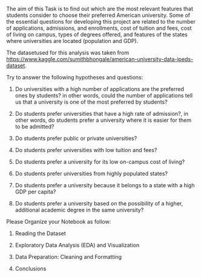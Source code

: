 The aim of this Task is to find out which are the most relevant features that students consider to choose their preferred American university. Some of the essential questions for developing this project are related to the number of applications, admissions, and enrollments, cost of tuition and fees, cost of living on campus, types of degrees offered, and features of the states where universities are located (population and GDP).

The datasetused for this analysis was taken from https://www.kaggle.com/sumithbhongale/american-university-data-ipeds-dataset.


Try to answer the following hypotheses and questions:

1. Do universities with a high number of applications are the preferred ones by students? in other words, could the number of applications tell us that a university is one of the most preferred by students?

2. Do students prefer universities that have a high rate of admission?, in other words, do students prefer a university where it is easier for them to be admitted?

3. Do students prefer public or private universities?

4. Do students prefer universities with low tuition and fees?

5. Do students prefer a university for its low on-campus cost of living?

6. Do students prefer universities from highly populated states?

7. Do students prefer a university because it belongs to a state with a high GDP per capita?

8. Do students prefer a university based on the possibility of a higher, additional academic degree in the same university?


Please Organize your Notebook as follow:

1. Reading the Dataset

2. Exploratory Data Analysis (EDA) and Visualization

3. Data Preparation: Cleaning and Formatting

4. Conclusions
